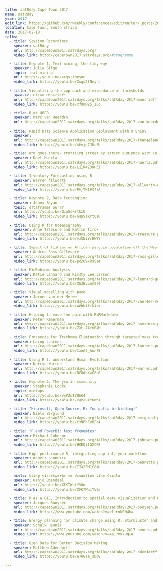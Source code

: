 ```yaml
---
title: satRday Cape Town 2017
name: satRday
year: 2017
edit_link: https://github.com/rweekly/conferences/edit/master/_posts/2017-02-18-satRday-cape-town-2017.md
location: Cape Town, South Africa
date: 2017-02-18
talks:
  - title: Session Recordings
    speaker: satRday
    url: http://capetown2017.satrdays.org/
    video_link: http://capetown2017.satrdays.org/#programme

  - title: Keynote 1, Text mining, the tidy way
    speaker: Julia Silge
    topic: text-mining
    url: https://youtu.be/Xoqs2lNeync
    video_link: https://youtu.be/Xoqs2lNeync

  - title: Visualizing the approach and exceedance of thresholds
    speaker: Glenn Moncrieff
    url: http://capetown2017.satrdays.org/talks/satRday-2017-moncrieff.pdf
    video_link: https://youtu.be/xf0nN25_IOc

  - title: R at UBER
    speaker: Marc van Heerden
    url: http://capetown2017.satrdays.org/talks/satRday-2017-van-heerden.pdf
    
  - title: Rapid Data Science Application Deployment with R Shiny
    speaker: 
    url: http://capetown2017.satrdays.org/talks/satRday-2017-thangelane.pdf
    video_link: https://youtu.be/sHmjn7JUu3U

  - title: Who goes there? Profiling street by street audience with Telco data
    speaker: Kael Huerta
    url: http://capetown2017.satrdays.org/talks/satRday-2017-huerta.pdf
    video_link: https://youtu.be/Li1R4Z3KH5I

  - title: Inventory Forecasting using R
    speaker: Warren Allworth
    url: http://capetown2017.satrdays.org/talks/satRday-2017-allworth-gross.pdf
    video_link: https://youtu.be/RWjTK10C4rA

  - title: Keynote 2, Data Rectangling
    speaker: Jenny Bryan
    topic: dataframes purrr
    url: https://youtu.be/GapSskrtUzU
    video_link: https://youtu.be/GapSskrtUzU

  - title: Using R for Oceanography
    speaker: Anne Treasure and Katrin Tirok
    url: http://capetown2017.satrdays.org/talks/satRday-2017-treasure.pdf
    video_link: https://youtu.be/vzXNiYrEWSY

  - title: Impact of fishing on African penguin population off the West Coast
    speaker: Andrea Ross-Gillespie
    url: http://capetown2017.satrdays.org/talks/satRday-2017-ross-gillespie.pdf
    video_link: https://youtu.be/pd269xRsSs4

  - title: MicRobiome Analysis
    speaker: Katie Lennard and Kirsty Lee Garson
    url: http://capetown2017.satrdays.org/talks/satRday-2017-lennard-garson.pdf
    video_link: https://youtu.be/XE3EyLem9s4

  - title: Visual modelling with pavo
    speaker: Jeroen van der Merwe
    url: http://capetown2017.satrdays.org/talks/satRday-2017-van-der-merwe.pdf
    video_link: https://youtu.be/wPBkiEYkIs4

  - title: Helping to ease the pain with R/RMarkdown
    speaker: Peter Kamerman
    url: http://capetown2017.satrdays.org/talks/satRday-2017-kamerman.pdf
    video_link: https://youtu.be/ZXt-7AfnR4M

  - title: Prospects for Trachoma Elimination through targeted mass treatment
    speaker: Laing Lourens
    url: http://capetown2017.satrdays.org/talks/satRday-2017-lourens.pdf
    video_link: https://youtu.be/IxoAt_AunP8

  - title: Using R to understand Human Evolution
    speaker: Kerryn Warren
    url: http://capetown2017.satrdays.org/talks/satRday-2017-warren.pdf
    video_link: https://youtu.be/DFOdbXwG8o0

  - title: Keynote 3, The you in community
    speaker: Stephanie Locke
    topic: meetups
    url: https://youtu.be/vqP2uTYOWK4
    video_link: https://youtu.be/vqP2uTYOWK4

  - title: "Microsoft, Open Source, R: You gotta be kidding!"
    speaker: Niels Berglund
    url: http://capetown2017.satrdays.org/talks/satRday-2017-berglund.pdf
    video_link: https://youtu.be/tYNPhFyDFd4

  - title: "R and PowerBI: best frenemies"
    speaker: Michael Johnson
    url: http://capetown2017.satrdays.org/talks/satRday-2017-johnson.pdf
    video_link: https://youtu.be/HOEQifGXCR8

  - title: High performance R, integrating cpp into your workflow
    speaker: Robert Bennetto
    url: http://capetown2017.satrdays.org/talks/satRday-2017-bennetto.pdf
    video_link: https://youtu.be/IIa2FM1C84U

  - title: Using visNetworks to Visualize Vine Copula
    speaker: Hanjo Odendaal
    url: https://youtu.be/XFKTWuiYV0o
    video_link: https://youtu.be/XFKTWuiYV0o

  - title: R as a GIS, Introduction to spatial data visualization and manipulation
    speaker: Jacques Booysen
    url: http://capetown2017.satrdays.org/talks/satRday-2017-booysen.pdf
    video_link: https://www.youtube.com/watch?v=elurnkEN4Dw

  - title: Energy planning for climate change using R, StarCluster and Shiny
    speaker: Schalk Heunis
    url: http://capetown2017.satrdays.org/talks/satRday-2017-heunis.pdf
    video_link: https://www.youtube.com/watch?v=AaEPmk79qX4

  - title: Open Data for Better Decision Making
    speaker: Matthew Adendorff
    url: http://capetown2017.satrdays.org/talks/satRday-2017-adendorff.pdf
    video_link: https://youtu.be/e7AGza_sDq8

---
```

